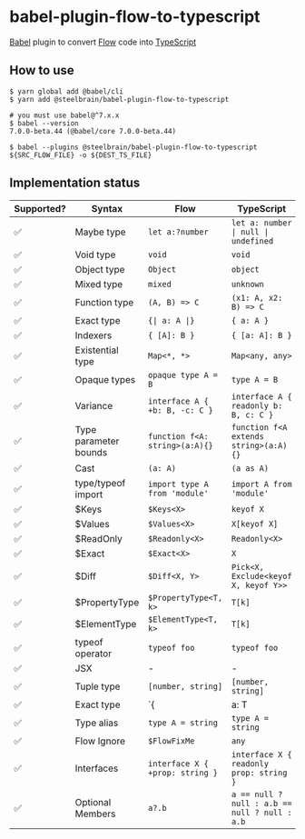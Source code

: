 # babel-plugin-flow-to-typescript

[Babel] plugin to convert [Flow] code into [TypeScript]

## How to use

```shell
$ yarn global add @babel/cli
$ yarn add @steelbrain/babel-plugin-flow-to-typescript

# you must use babel@^7.x.x
$ babel --version
7.0.0-beta.44 (@babel/core 7.0.0-beta.44)

$ babel --plugins @steelbrain/babel-plugin-flow-to-typescript ${SRC_FLOW_FILE} -o ${DEST_TS_FILE}
```

## Implementation status

| Supported? | Syntax                | Flow                              | TypeScript                                      |
| ---------- | --------------------- | --------------------------------- | ----------------------------------------------- |
| ✅         | Maybe type            | `let a:?number`                   | `let a: number \| null \| undefined`            |
| ✅         | Void type             | `void`                            | `void`                                          |
| ✅         | Object type           | `Object`                          | `object`                                        |
| ✅         | Mixed type            | `mixed`                           | `unknown`                                       |
| ✅         | Function type         | `(A, B) => C`                     | `(x1: A, x2: B) => C`                           |
| ✅         | Exact type            | `{\| a: A \|}`                    | `{ a: A }`                                      |
| ✅         | Indexers              | `{ [A]: B }`                      | `{ [a: A]: B }`                                 |
| ✅         | Existential type      | `Map<*, *>`                       | `Map<any, any>`                                 |
| ✅         | Opaque types          | `opaque type A = B`               | `type A = B`                                    |
| ✅         | Variance              | `interface A { +b: B, -c: C }`    | `interface A { readonly b: B, c: C }`           |
| ✅         | Type parameter bounds | `function f<A: string>(a:A){}`    | `function f<A extends string>(a:A){}`           |
| ✅         | Cast                  | `(a: A)`                          | `(a as A)`                                      |
| ✅         | type/typeof import    | `import type A from 'module'`     | `import A from 'module'`                        |
| ✅         | \$Keys                | `$Keys<X>`                        | `keyof X`                                       |
| ✅         | \$Values              | `$Values<X>`                      | `X[keyof X]`                                    |
| ✅         | \$ReadOnly            | `$Readonly<X>`                    | `Readonly<X>`                                   |
| ✅         | \$Exact               | `$Exact<X>`                       | `X`                                             |
| ✅         | \$Diff                | `$Diff<X, Y>`                     | `Pick<X, Exclude<keyof X, keyof Y>>`            |
| ✅         | \$PropertyType        | `$PropertyType<T, k>`             | `T[k]`                                          |
| ✅         | \$ElementType         | `$ElementType<T, k>`              | `T[k]`                                          |
| ✅         | typeof operator       | `typeof foo`                      | `typeof foo`                                    |
| ✅         | JSX                   | -                                 | -                                               |
| ✅         | Tuple type            | `[number, string]`                | `[number, string]`                              |
| ✅         | Exact type            | `{|a: T|}`                        | `{a: T}`                                        |
| ✅         | Type alias            | `type A = string`                 | `type A = string`                               |
| ✅         | Flow Ignore           | `$FlowFixMe`                      | `any`                                           |
| ✅         | Interfaces            | `interface X { +prop: string }`   | `interface X { readonly prop: string }`         |
| ✅         | Optional Members      | `a?.b`                            | `a == null ? null : a.b == null ? null : a.b`   |

[babel]: https://github.com/babel/babel
[flow]: https://github.com/facebook/flow
[typescript]: https://github.com/Microsoft/TypeScript
